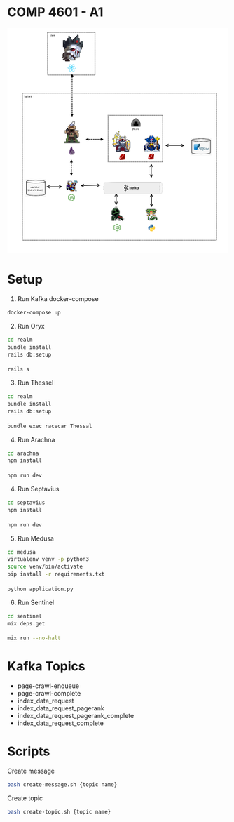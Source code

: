 # COMP 4601 - A1
<img src="./documentation/architecture.png">

# Setup

1. Run Kafka docker-compose

```bash
docker-compose up
```

2. Run Oryx

```bash
cd realm
bundle install
rails db:setup

rails s
```

3. Run Thessel

```bash
cd realm
bundle install
rails db:setup

bundle exec racecar Thessal
```

4. Run Arachna

```bash
cd arachna
npm install

npm run dev
```

4. Run Septavius

```bash
cd septavius
npm install

npm run dev
```

5. Run Medusa
```bash
cd medusa
virtualenv venv -p python3
source venv/bin/activate
pip install -r requirements.txt

python application.py
```

6. Run Sentinel
```bash
cd sentinel
mix deps.get

mix run --no-halt
```


# Kafka Topics

- page-crawl-enqueue
- page-crawl-complete
- index_data_request
- index_data_request_pagerank
- index_data_request_pagerank_complete
- index_data_request_complete

# Scripts

Create message
```bash
bash create-message.sh {topic name}
```

Create topic
```bash
bash create-topic.sh {topic name}
```
